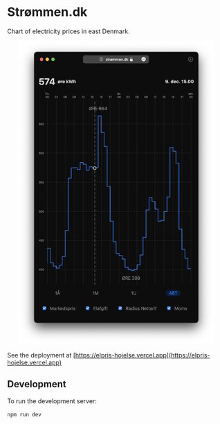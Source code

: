 # Strømmen.dk

Chart of electricity prices in east Denmark.

<p align="center">
  <img src="strommen-screenshot.png" alt="strommen-screenshot.png" height="700"/>
</p>

See the deployment at [https://elpris-hojelse.vercel.app](https://elpris-hojelse.vercel.app)

## Development

To run the development server:

```bash
npm run dev
```
